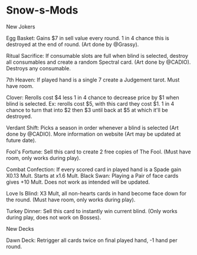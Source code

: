 # Snow-s-Mods
New Jokers

  Egg Basket: Gains $7 in sell value every round. 1 in 4 chance this is destroyed at the end of round. (Art done by @Grassy).
  
  Ritual Sacrifice: If consumable slots are full when blind is selected, destroy all consumables and create a random Spectral card. (Art done by @CADIO).
  Destroys any consumable.
  
  7th Heaven: If played hand is a single 7 create a Judgement tarot.
    Must have room.
  
  Clover: Rerolls cost $4 less 1 in 4 chance to decrease price by $1 when blind is selected.
    Ex: rerolls cost $5, with this card they cost $1. 1 in 4 chance to turn that into $2 then $3 until back at $5 at which it'll be destroyed.
  
  Verdant Shift: Picks a season in order whenever a blind is selected (Art done by @CADIO).
    More information on website (Art may be updated at future date).
    
  Fool's Fortune: Sell this card to create 2 free copies of The Fool.
    (Must have room, only works during play).
    
  Combat Confection: If every scored card in played hand is a Spade gain X0.13 Mult.
    Starts at x1.6 Mult.
  Black Swan: Playing a Pair of face cards gives +10 Mult.
    Does not work as intended will be updated.
  
  Love Is Blind: X3 Mult, all non-hearts cards in hand become face down for the round.
    (Must have room, only works during play).
  
  Turkey Dinner: Sell this card to instantly win current blind.
    (Only works during play, does not work on Bosses).
  
New Decks

  Dawn Deck: Retrigger all cards twice on final played hand, -1 hand per round.
